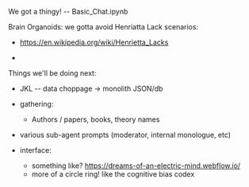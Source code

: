 We got a thingy! -- Basic_Chat.ipynb


Brain Organoids: we gotta avoid Henriatta Lack scenarios:
- https://en.wikipedia.org/wiki/Henrietta_Lacks

- 

Things we'll be doing next:

- JKL -- data choppage -> monolith JSON/db

- gathering:
  - Authors / papers, books, theory names
 
- various sub-agent prompts (moderator, internal monologue, etc)

- interface:
  - something like? https://dreams-of-an-electric-mind.webflow.io/
  - more of a circle ring! like the cognitive bias codex
